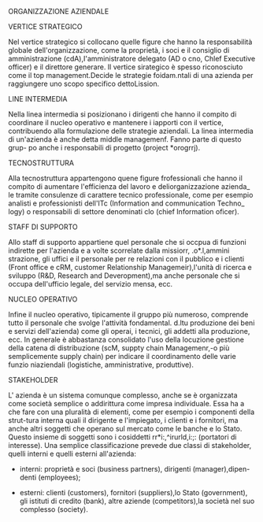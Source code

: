 ORGANIZZAZIONE AZIENDALE

VERTICE STRATEGICO

Nel vertice strategico si collocano quelle figure che hanno la responsabilità globale dell'organizzazione, come la proprietà, i soci e il consiglio
di amministrazione (cdA),I'amministratore delegato (AD o cno, Chlef Executive officer) e il direttore generare. 
Il vertice sirategico è spesso riconosciuto come il top management.Decide le strategie foidam.ntali di una azienda per raggiungere uno scopo specifico dettoLission.

LINE INTERMEDIA

Nella linea intermedia si posizionano i dirigenti che hanno il compito di coordinare il nucleo operativo e mantenere i iapporti con il vertice, 
contribuendo alla formulazione delle strategie aziendali. La linea intermedia di un'azienda è anche detta middle managemenf. Fanno parte di questo grup-
po anche i responsabili di progetto (project *orogrrj).

TECNOSTRUTTURA

Alla tecnostruttura appartengono quene figure frofessionali che hanno il
compito di aumentare l'efficienza del lavoro e deliorganizzazione azienda_
le tramite consulenze di carattere tecnico professionale, come per esempio
analisti e professionisti dell'ITc (Information and communication Techno_
logy) o responsabili di settore denominati clo (chief Information oficer).

STAFF DI SUPPORTO

Allo staff di supporto appartiene quel personale che si occpua  di funzioni indirette per l'azienda e a volte scorrelate dalla missiorr, .o*.l,ammini strazione, gli uffici e il personale per re relazioni con il pubblico e i clienti (Front office e cRM, customer Relationship Managemeir),l'unità di ricerca e sviluppo (R&D, Research and Deveropment),ma anche personale che si occupa dell'ufficio legale, del servizio mensa, ecc.

NUCLEO OPERATIVO

Infine il nucleo operativo, tipicamente il gruppo più numeroso, comprende
tutto il personale che svolge l'attività fondamental. d.ltu produzione dei beni
e servizi dell'azienda) come gli operai, i tecnici, gli addetti alla produzione, ecc.
In generale è abbastanza consolidato l'uso della locuzione gestione della catena di distribuzione (scM, suppty chain Managemenr,-o più semplicemente supply chain) per indicare il coordinamento delle varie funzio niaziendali (logistiche, amministrative, produttive).

STAKEHOLDER


L' azienda è un sistema comunque complesso, anche se è organizzata come
società semplice o addirittura come impresa individuale. Essa ha a che fare con una pluralità di elementi, come per esempio i componenti della strut-tura interna quali il dirigente e l'impiegato, i clienti e i fornitori, ma anche altri soggetti che operano sul mercato come le banche e lo Stato. Questo insieme di soggetti sono i cosiddetti rr*i:,^irurld,i:;: (portatori di interesse).
Una semplice classificazione prevede due classi di stakeholder, quelli interni e quelli esterni all'azienda:

* interni: proprietà e soci (business partners), dirigenti (manager),dipen-
denti (employees);

* esterni: clienti (customers), fornitori (suppliers),lo Stato (government),
gli istituti di credito (bank), altre aziende (competitors),la società nel
suo complesso (society).
